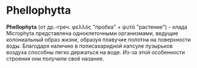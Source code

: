 # Phellophytta

**Phellophyta** (от др.-греч. φελλός "пробка" + φυτά "растение") - клада Microphyta представлена одноклеточными организмами, ведущие колониальный образ жизни, образуя плавучие полотна на поверхности воды. Благодаря наличию в полисахаридной капсуле пузырьков воздуха способны легко держаться на воде. Из-за этой особенности строения они получили своё назание.